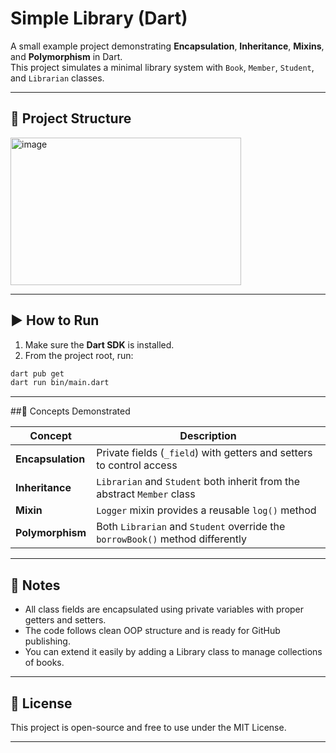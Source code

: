 # Simple Library (Dart)

A small example project demonstrating **Encapsulation**, **Inheritance**, **Mixins**, and **Polymorphism** in Dart.  
This project simulates a minimal library system with `Book`, `Member`, `Student`, and `Librarian` classes.

---

## 📂 Project Structure
<img width="369" height="236" alt="image" src="https://github.com/user-attachments/assets/e109d1bc-4085-4d8e-bd67-38323ff79db3" />

---

## ▶️ How to Run

1. Make sure the **Dart SDK** is installed.  
2. From the project root, run:

```bash
dart pub get
dart run bin/main.dart
```
---
##🧠 Concepts Demonstrated

| Concept           | Description                                                                   |
| ----------------- | ----------------------------------------------------------------------------- |
| **Encapsulation** | Private fields (`_field`) with getters and setters to control access          |
| **Inheritance**   | `Librarian` and `Student` both inherit from the abstract `Member` class       |
| **Mixin**         | `Logger` mixin provides a reusable `log()` method                             |
| **Polymorphism**  | Both `Librarian` and `Student` override the `borrowBook()` method differently |

---

## 📘 Notes
<ul>
  <li>All class fields are encapsulated using private variables with proper getters and setters.</li>
  <li>The code follows clean OOP structure and is ready for GitHub publishing.</li>
  <li>You can extend it easily by adding a Library class to manage collections of books.</li>
</ul>

---

## 🧩 License

This project is open-source and free to use under the MIT License.

---

